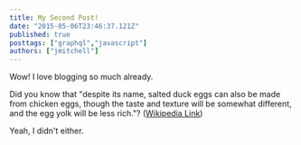 ```yaml
---
title: My Second Post!
date: "2015-05-06T23:46:37.121Z"
published: true
posttags: ["graphql","javascript"]
authors: ["jmitchell"]
---
```


Wow! I love blogging so much already.

Did you know that "despite its name, salted duck eggs can also be made from
chicken eggs, though the taste and texture will be somewhat different, and the
egg yolk will be less rich."?
([Wikipedia Link](https://en.wikipedia.org/wiki/Salted_duck_egg))

Yeah, I didn't either.
